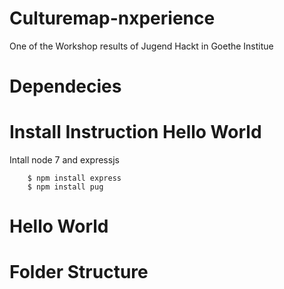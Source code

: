 # Culturemap-nxperience
One of the Workshop results of Jugend Hackt in Goethe Institue

# Dependecies

# Install Instruction Hello World

Intall node 7 and expressjs
```
    $ npm install express
    $ npm install pug
```

# Hello World


# Folder Structure





